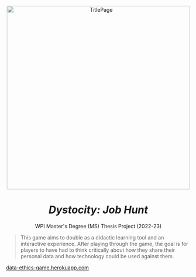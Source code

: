 <p align="center">
<img width="500" align="center" alt="TitlePage" src="https://user-images.githubusercontent.com/110933291/200730749-02c5ef60-cfff-426b-8fc1-35e4b0e4b3dc.png">
</p>

<h1 align="center"><em>Dystocity: Job Hunt</em></h1>
<p align="center">WPI Master's Degree (MS) Thesis Project (2022-23)</p>

> This game aims to double as a didactic learning tool and an interactive experience.   After playing through the 
> game, the goal is for players to have had to think critically about how they share their personal data and how
> technology could be used against them.

[data-ethics-game.herokuapp.com](https://data-ethics-game.herokuapp.com/)

